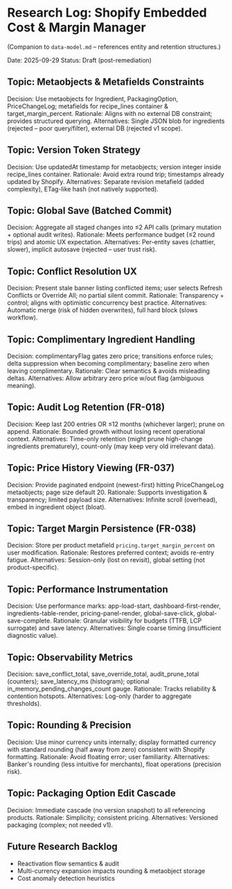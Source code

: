 # Research Log: Shopify Embedded Cost & Margin Manager

(Companion to `data-model.md` – references entity and retention structures.)

Date: 2025-09-29
Status: Draft (post-remediation)

## Topic: Metaobjects & Metafields Constraints
Decision: Use metaobjects for Ingredient, PackagingOption, PriceChangeLog; metafields for recipe_lines container & target_margin_percent.
Rationale: Aligns with no external DB constraint; provides structured querying.
Alternatives: Single JSON blob for ingredients (rejected – poor query/filter), external DB (rejected v1 scope).

## Topic: Version Token Strategy
Decision: Use updatedAt timestamp for metaobjects; version integer inside recipe_lines container.
Rationale: Avoid extra round trip; timestamps already updated by Shopify.
Alternatives: Separate revision metafield (added complexity), ETag-like hash (not natively supported).

## Topic: Global Save (Batched Commit)
Decision: Aggregate all staged changes into ≤2 API calls (primary mutation + optional audit writes).
Rationale: Meets performance budget (≤2 round trips) and atomic UX expectation.
Alternatives: Per-entity saves (chattier, slower), implicit autosave (rejected – user trust risk).

## Topic: Conflict Resolution UX
Decision: Present stale banner listing conflicted items; user selects Refresh Conflicts or Override All; no partial silent commit.
Rationale: Transparency + control; aligns with optimistic concurrency best practice.
Alternatives: Automatic merge (risk of hidden overwrites), full hard block (slows workflow).

## Topic: Complimentary Ingredient Handling
Decision: complimentaryFlag gates zero price; transitions enforce rules; delta suppression when becoming complimentary; baseline zero when leaving complimentary.
Rationale: Clear semantics & avoids misleading deltas.
Alternatives: Allow arbitrary zero price w/out flag (ambiguous meaning).

## Topic: Audit Log Retention (FR-018)
Decision: Keep last 200 entries OR ≤12 months (whichever larger); prune on append.
Rationale: Bounded growth without losing recent operational context.
Alternatives: Time-only retention (might prune high-change ingredients prematurely), count-only (may keep very old irrelevant data).

## Topic: Price History Viewing (FR-037)
Decision: Provide paginated endpoint (newest-first) hitting PriceChangeLog metaobjects; page size default 20.
Rationale: Supports investigation & transparency; limited payload size.
Alternatives: Infinite scroll (overhead), embed in ingredient object (bloat).

## Topic: Target Margin Persistence (FR-038)
Decision: Store per product metafield `pricing.target_margin_percent` on user modification.
Rationale: Restores preferred context; avoids re-entry fatigue.
Alternatives: Session-only (lost on revisit), global setting (not product-specific).

## Topic: Performance Instrumentation
Decision: Use performance marks: app-load-start, dashboard-first-render, ingredients-table-render, pricing-panel-render, global-save-click, global-save-complete.
Rationale: Granular visibility for budgets (TTFB, LCP surrogate) and save latency.
Alternatives: Single coarse timing (insufficient diagnostic value).

## Topic: Observability Metrics
Decision: save_conflict_total, save_override_total, audit_prune_total (counters); save_latency_ms (histogram); optional in_memory_pending_changes_count gauge.
Rationale: Tracks reliability & contention hotspots.
Alternatives: Log-only (harder to aggregate thresholds).

## Topic: Rounding & Precision
Decision: Use minor currency units internally; display formatted currency with standard rounding (half away from zero) consistent with Shopify formatting.
Rationale: Avoid floating error; user familiarity.
Alternatives: Banker's rounding (less intuitive for merchants), float operations (precision risk).

## Topic: Packaging Option Edit Cascade
Decision: Immediate cascade (no version snapshot) to all referencing products.
Rationale: Simplicity; consistent pricing.
Alternatives: Versioned packaging (complex; not needed v1).

## Future Research Backlog
- Reactivation flow semantics & audit
- Multi-currency expansion impacts rounding & metaobject storage
- Cost anomaly detection heuristics
